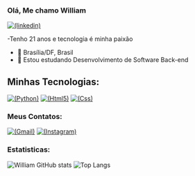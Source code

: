 ### Olá, Me chamo William 
[![(linkedin)](https://img.shields.io/badge/LinkedIn-0077B5?style=for-the-badge&logo=linkedin&logoColor=white)](https://www.linkedin.com/in/william-virissimo/)

-Tenho 21 anos e tecnologia é minha paixão
- 📍 Brasília/DF, Brasil
- 🚀 Estou estudando Desenvolvimento de Software Back-end

## Minhas Tecnologias: 

[![(Python)](https://img.shields.io/badge/Python-3776AB?style=for-the-badge&logo=python&logoColor=white)]()
[![(Html5)](https://img.shields.io/badge/HTML5-E34F26?style=for-the-badge&logo=html5&logoColor=white)]()
[![(Css)](https://img.shields.io/badge/CSS-239120?&style=for-the-badge&logo=css3&logoColor=white)]()

### Meus Contatos:

[![(Gmail)](https://img.shields.io/badge/Gmail-D14836?style=for-the-badge&logo=gmail&logoColor=white)](https://mail.google.com/mail/u/0/#inbox)
[![(Instagram)](https://img.shields.io/badge/Instagram-E4405F?style=for-the-badge&logo=instagram&logoColor=white)](https://www.instagram.com/williamvirissimo/)

### Estatisticas:

![William GitHub stats](https://github-readme-stats.vercel.app/api?username=william-virissimo&show_icons=true&theme=dracula)
![Top Langs](https://github-readme-stats.vercel.app/api/top-langs/?username=william-virissimo&show_icons=true&theme=dracula)

